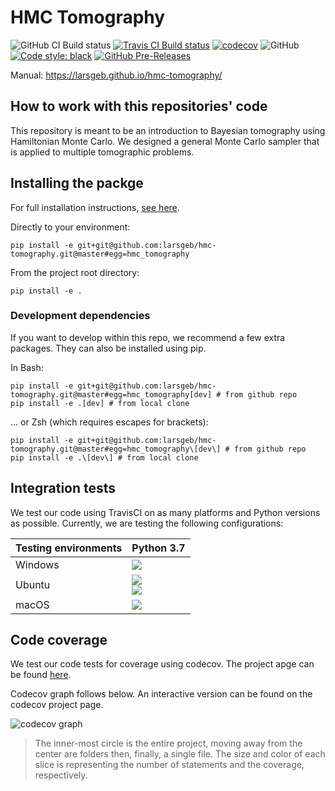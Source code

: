 # HMC Tomography

![GitHub CI Build status](https://github.com/larsgeb/hmc-tomography/workflows/Python%20application/badge.svg) [![Travis CI Build status](https://travis-ci.com/larsgeb/hmc-tomography.svg?token=G43u7wF834znRn3jm2mR&branch=master)](https://travis-ci.com/larsgeb/hmc-tomography) [![codecov](https://codecov.io/gh/larsgeb/hmc-tomography/branch/master/graph/badge.svg?token=6svV9YDRhd)](https://codecov.io/gh/larsgeb/hmc-tomography) ![GitHub](https://img.shields.io/github/license/larsgeb/hmc-tomography) [![Code style: black](https://img.shields.io/badge/code%20style-black-000000.svg)](https://github.com/psf/black) [![GitHub Pre-Releases](https://img.shields.io/github/downloads/larsgeb/hmc-tomography/latest/total)](https://github.com/larsgeb/hmc-tomography/releases/latest)

Manual:
https://larsgeb.github.io/hmc-tomography/

## How to work with this repositories' code

This repository is meant to be an introduction to Bayesian tomography using Hamiltonian Monte Carlo. We designed a general Monte Carlo sampler that is applied to multiple tomographic problems.

## Installing the packge

For full installation instructions, [see here](https://larsgeb.github.io/hmc-tomography/setup.html).

Directly to your environment:

```
pip install -e git+git@github.com:larsgeb/hmc-tomography.git@master#egg=hmc_tomography
```

From the project root directory:

```
pip install -e .
```

### Development dependencies

If you want to develop within this repo, we recommend a few extra packages. They can also be installed using pip.

In Bash:

```
pip install -e git+git@github.com:larsgeb/hmc-tomography.git@master#egg=hmc_tomography[dev] # from github repo
pip install -e .[dev] # from local clone
```

... or Zsh (which requires escapes for brackets):

```
pip install -e git+git@github.com:larsgeb/hmc-tomography.git@master#egg=hmc_tomography\[dev\] # from github repo
pip install -e .\[dev\] # from local clone
```

## Integration tests

We test our code using TravisCI on as many platforms and Python versions as possible. Currently, we are testing the following configurations:

| Testing environments | Python 3.7                                                                                                                                                                                                                                                                     |
| -------------------- | ------------------------------------------------------------------------------------------------------------------------------------------------------------------------------------------------------------------------------------------------------------------------------ |
| Windows              | ![](https://badges.herokuapp.com/travis.com/larsgeb/hmc-tomography?branch=master&env=OS_PY=windows37&label=Windows%20-%20Python%203.7)                                                                                                                                         |
| Ubuntu               | ![](https://badges.herokuapp.com/travis.com/larsgeb/hmc-tomography?branch=master&env=OS_PY=bionic37&label=Bionic%20-%20Python%203.7) <br> ![](https://badges.herokuapp.com/travis.com/larsgeb/hmc-tomography?branch=master&env=OS_PY=xenial37&label=Xenial%20-%20Python%203.7) |
| macOS                | ![](https://badges.herokuapp.com/travis.com/larsgeb/hmc-tomography?branch=master&env=OS_PY=osx37&label=macOS%20-%20xcode10.2%20-%20Python%203.7)                                                                                                                               |

## Code coverage

We test our code tests for coverage using codecov. The project apge can be found [here](https://codecov.io/gh/larsgeb/hmc-tomography).

Codecov graph follows below. An interactive version can be found on the codecov project page.

![codecov graph](https://codecov.io/gh/larsgeb/hmc-tomography/graphs/sunburst.svg?token=6svV9YDRhd)

> The inner-most circle is the entire project, moving away from the center are folders then, finally, a single file. The size and color of each slice is representing the number of statements and the coverage, respectively.
